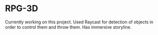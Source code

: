 # RPG-3D
Currently working on this project.
Used Raycast for detection of objects in order to control them and throw them.
Has immersive storyline.
